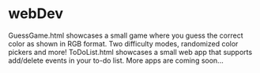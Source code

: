 # webDev

GuessGame.html showcases a small game where you guess the correct color as shown in RGB format. Two difficulty modes, randomized color pickers and more!
ToDoList.html showcases a small web app that supports add/delete events in your to-do list.
More apps are coming soon...
